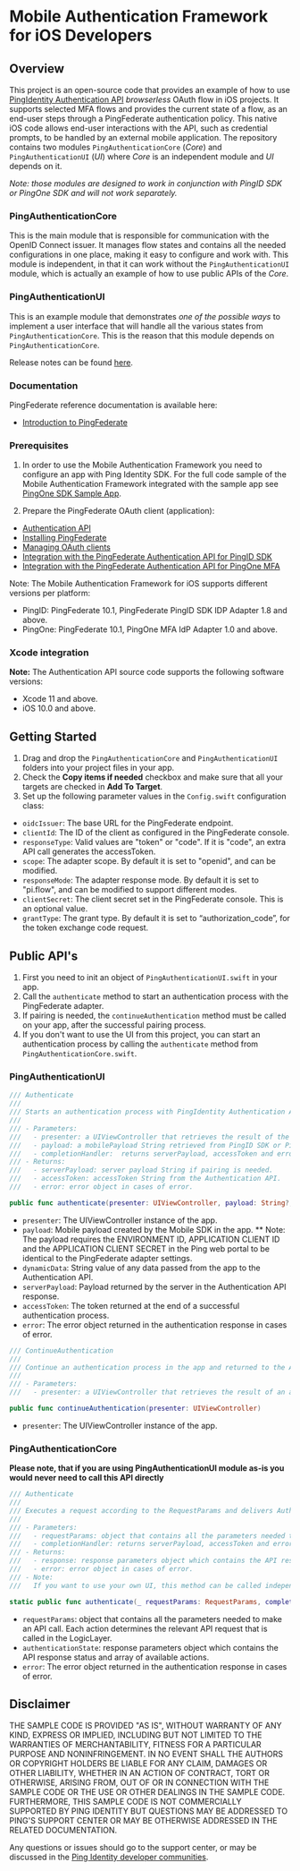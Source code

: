 
# Mobile Authentication Framework for iOS Developers

## Overview

This project is an open-source code that provides an example of how to use [PingIdentity Authentication API](https://docs.pingidentity.com/bundle/pingfederate-93/page/qsl1564002999029.html)  *browserless* OAuth flow in iOS projects. It supports selected MFA flows and provides the current state of a flow, as an end-user steps through a PingFederate authentication policy. This native iOS code allows end-user interactions with the API, such as credential prompts, to be handled by an external mobile application.
The repository contains two modules `PingAuthenticationCore` (*Core*) and `PingAuthenticationUI` (*UI*) where *Core* is an independent module and *UI* depends on it.

*Note: those modules are designed to work in conjunction with PingID SDK or PingOne SDK and will not work separately.*

### PingAuthenticationCore
This is the main module that is responsible for communication with the OpenID Connect issuer. It manages flow states and contains all the needed configurations in one place, making it easy to configure and work with. This module is independent, in that it can work without the `PingAuthenticationUI` module, which is actually an example of how to use public APIs of the *Core*.

### PingAuthenticationUI
This is an example module that demonstrates *one of the possible ways* to implement a user interface that will handle all the various states from `PingAuthenticationCore`. This is the reason that this module depends on `PingAuthenticationCore`.

Release notes can be found [here](./release-notes.md).

### Documentation

PingFederate reference documentation is available here: 
* [Introduction to PingFederate](https://docs.pingidentity.com/csh?Product=pf-latest&topicname=tle1564002955874.html)


### Prerequisites

1. In order to use the Mobile Authentication Framework you need to configure an app with Ping Identity SDK. For the full code sample of the Mobile Authentication Framework integrated with the sample app see [PingOne SDK Sample App](https://github.com/pingidentity/pingone-mobile-sdk-ios).

2. Prepare the PingFederate OAuth client (application):
* [Authentication API](https://docs.pingidentity.com/bundle/pingfederate-93/page/qsl1564002999029.html)
* [Installing PingFederate](https://docs.pingidentity.com/csh?Product=pf-latest&topicname=ptg1564002959252.html)
* [Managing OAuth clients](https://docs.pingidentity.com/csh?Product=pf-latest&topicname=hsx1564002992533.html)
* [Integration with the PingFederate Authentication API for PingID SDK](https://apidocs.pingidentity.com/pingid-sdk/guide/pf-adapter/pid_c_SDKadapterForPFauthenticationApi/)
* [Integration with the PingFederate Authentication API for PingOne MFA](https://docs.pingidentity.com/bundle/integrations/page/vyz1605884824044.html)

Note: The Mobile Authentication Framework for iOS supports different versions per platform:
* PingID: PingFederate 10.1, PingFederate PingID SDK IDP Adapter 1.8 and above.
* PingOne: PingFederate 10.1, PingOne MFA IdP Adapter 1.0 and above.

### Xcode integration

**Note:**  The Authentication API source code supports the following software versions:

* Xcode 11 and above.
* iOS 10.0 and above.

## Getting Started

1. Drag and drop the `PingAuthenticationCore` and `PingAuthenticationUI` folders into your project files in your app.
2. Check the **Copy items if needed** checkbox and make sure that all your targets are checked in **Add To Target**.
3. Set up the following parameter values in the `Config.swift` configuration class:
* `oidcIssuer`: The base URL for the PingFederate endpoint. 
* `clientId`: The ID of the client as configured in the PingFederate console.
* `responseType`: Valid values are "token" or "code". If it is "code", an extra API call generates the accessToken.
* `scope`: The adapter scope. By default it is set to "openid", and can be modified.
* `responseMode`: The adapter response mode. By default it is set to "pi.flow", and can be modified to support different modes.
* `clientSecret`: The client secret set in the PingFederate console. This is an optional value.
* `grantType`: The grant type. By default it is set to “authorization_code”, for the token exchange code request.

## Public API's

1. First you need to init an object of `PingAuthenticationUI.swift` in your app.
2. Call the `authenticate` method to start an authentication process with the PingFederate adapter.
3. If pairing is needed, the  `continueAuthentication` method must be called on your app, after the successful pairing process.
4. If you don't want to use the UI from this project, you can start an authentication process by calling the `authenticate` method from `PingAuthenticationCore.swift`.

### PingAuthenticationUI

```swift
/// Authenticate
///
/// Starts an authentication process with PingIdentity Authentication API. Calling this method opens a new UIViewController that handles the UI of the authentication process.
///
/// - Parameters:
///   - presenter: a UIViewController that retrieves the result of the authentication process. 
///   - payload: a mobilePayload String retrieved from PingID SDK or PingOne SDK.
///   - completionHandler:  returns serverPayload, accessToken and error.
/// - Returns:
///   - serverPayload: server payload String if pairing is needed.
///   - accessToken: accessToken String from the Authentication API.
///   - error: error object in cases of error.

public func authenticate(presenter: UIViewController, payload: String?, dynamicData: String?, completionHandler: @escaping (_ serverPayload: String, _ accessToken: String, _ error: Error?) -> Void)
```

* `presenter`: The UIViewController instance of the app.
* `payload`: Mobile payload created by the Mobile SDK in the app.
    ** Note: The payload requires the ENVIRONMENT ID, APPLICATION CLIENT ID and the APPLICATION CLIENT SECRET in the Ping web portal to be identical to the PingFederate adapter settings.
* `dynamicData`: String value of any data passed from the app to the Authentication API.
* `serverPayload`: Payload returned by the server in the Authentication API response. 
* `accessToken`: The token returned at the end of a successful authentication process.
* `error`: The error object returned in the authentication response in cases of error.

```swift
/// ContinueAuthentication
///
/// Continue an authentication process in the app and returned to the Authentication API instance to finalize the process.
///
/// - Parameters:
///   - presenter: a UIViewController that retrieves the result of an authentication process.

public func continueAuthentication(presenter: UIViewController)
```

* `presenter`: The UIViewController instance of the app.


### PingAuthenticationCore
**Please note, that if you are using PingAuthenticationUI module as-is you would never need to call this API directly**

```swift
/// Authenticate
///
/// Executes a request according to the RequestParams and delivers AuthenticationState. The authenticate process is set by a certain action and results with statuses from server.
///
/// - Parameters:
///   - requestParams: object that contains all the parameters needed to make an API call. Each action determines the relevant API request that is called in the LogicLayer.
///   - completionHandler: returns serverPayload, accessToken and error.
/// - Returns:
///   - response: response parameters object which contains the API response status and array of available actions.
///   - error: error object in cases of error.
/// - Note:
///   If you want to use your own UI, this method can be called independently, regardless of the PingAuthenticationUI instance.

static public func authenticate(_ requestParams: RequestParams, completionHandler: @escaping (_ response: AuthenticationState?, _ error: Error?) -> Void)
```

* `requestParams`: object that contains all the parameters needed to make an API call. Each action determines the relevant API request that is called in the LogicLayer.
* `authenticationState`: response parameters object which contains the API response status and array of available actions.
* `error`: The error object returned in the authentication response in cases of error.


## Disclaimer

THE SAMPLE CODE IS PROVIDED "AS IS", WITHOUT WARRANTY OF ANY KIND, EXPRESS OR
IMPLIED, INCLUDING BUT NOT LIMITED TO THE WARRANTIES OF MERCHANTABILITY,
FITNESS FOR A PARTICULAR PURPOSE AND NONINFRINGEMENT. IN NO EVENT SHALL THE
AUTHORS OR COPYRIGHT HOLDERS BE LIABLE FOR ANY CLAIM, DAMAGES OR OTHER
LIABILITY, WHETHER IN AN ACTION OF CONTRACT, TORT OR OTHERWISE, ARISING FROM,
OUT OF OR IN CONNECTION WITH THE SAMPLE CODE OR THE USE OR OTHER DEALINGS IN
THE SAMPLE CODE.  FURTHERMORE, THIS SAMPLE CODE IS NOT COMMERCIALLY SUPPORTED BY PING IDENTITY BUT QUESTIONS MAY BE ADDRESSED TO PING'S SUPPORT CENTER OR MAY BE OTHERWISE ADDRESSED IN THE RELATED DOCUMENTATION.

Any questions or issues should go to the support center, or may be discussed in the [Ping Identity developer communities](https://support.pingidentity.com/s/topic/0TO1W000000atTxWAI/pingone-mfa).

